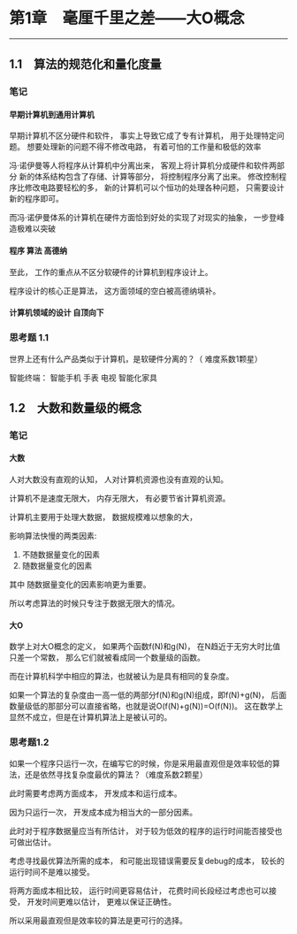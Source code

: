 # 第1章　毫厘千里之差——大O概念

---

## 1.1　算法的规范化和量化度量

### 笔记

#### 早期计算机到通用计算机

早期计算机不区分硬件和软件， 事实上导致它成了专有计算机， 用于处理特定问题。
想要处理新的问题不得不修改电路， 有着可怕的工作量和极低的效率

冯·诺伊曼等人将程序从计算机中分离出来， 客观上将计算机分成硬件和软件两部分
新的体系结构包含了存储、计算等部分， 将控制程序分离了出来。
修改控制程序比修改电路要轻松的多， 新的计算机可以个恒功的处理各种问题， 只需要设计新的程序即可。

而冯·诺伊曼体系的计算机在硬件方面恰到好处的实现了对现实的抽象， 一步登峰造极难以突破

#### 程序 算法 高德纳

至此， 工作的重点从不区分软硬件的计算机到程序设计上。

程序设计的核心正是算法， 这方面领域的空白被高德纳填补。

#### 计算机领域的设计 自顶向下

### 思考题 1.1

世界上还有什么产品类似于计算机，是软硬件分离的？（ 难度系数1颗星）

智能终端： 智能手机 手表 电视 智能化家具

## 1.2　大数和数量级的概念

### 笔记

#### 大数

人对大数没有直观的认知， 人对计算机资源也没有直观的认知。

计算机不是速度无限大， 内存无限大， 有必要节省计算机资源。

计算机主要用于处理大数据， 数据规模难以想象的大，

影响算法快慢的两类因素:

  1. 不随数据量变化的因素
  2. 随数据量变化的因素

其中 随数据量变化的因素影响更为重要。

所以考虑算法的时候只专注于数据无限大的情况。

#### 大O

数学上对大O概念的定义，
如果两个函数f(N)和g(N)，
在N趋近于无穷大时比值只差一个常数，
那么它们就被看成同一个数量级的函数。

而在计算机科学中相应的算法，也就被认为是具有相同的复杂度。

如果一个算法的复杂度由一高一低的两部分f(N)和g(N)组成，即f(N)+g(N)，
后面数量级低的那部分可以直接省略，也就是说O(f(N)+g(N))=O(f(N))。
这在数学上显然不成立，但是在计算机算法上是被认可的。

### 思考题1.2

如果一个程序只运行一次，在编写它的时候，你是采用最直观但是效率较低的算法，还是依然寻找复杂度最优的算法？（难度系数2颗星）

此时需要考虑两方面成本， 开发成本和运行成本。

因为只运行一次， 开发成本成为相当大的一部分因素。

此时对于程序数据量应当有所估计， 对于较为低效的程序的运行时间能否接受也可做出估计。

考虑寻找最优算法所需的成本， 和可能出现错误需要反复debug的成本， 较长的运行时间不是难以接受。

将两方面成本相比较， 运行时间更容易估计， 花费时间长段经过考虑也可以接受， 开发时间更难以估计， 更难以保证正确性。

所以采用最直观但是效率较的算法是更可行的选择。
